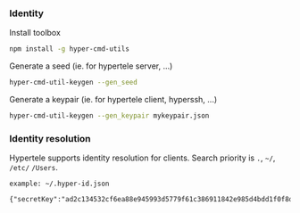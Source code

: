 ### Identity

Install toolbox

```sh
npm install -g hyper-cmd-utils
```

Generate a seed (ie. for hypertele server, ...)

```sh
hyper-cmd-util-keygen --gen_seed
```

Generate a keypair (ie. for hypertele client, hyperssh, ...)

```sh
hyper-cmd-util-keygen --gen_keypair mykeypair.json
```

### Identity resolution

Hypertele supports identity resolution for clients.
Search priority is `.`, `~/`, `/etc/` `/Users`.

```
example: ~/.hyper-id.json

{"secretKey":"ad2c134532cf6ea88e945993d5779f61c386911842e985d4bdd1f0f8d1e332d78ae76d1d5243ac80c5acb3d39b04c81782802ac1f75b30c6b249ec59c762a077","publicKey":"8ae76d1d5243ac80c5acb3d39b04c81782802ac1f75b30c6b249ec59c762a077"}
```
